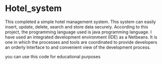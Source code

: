 # Hotel_system
This completed a simple hotel management system. 
This system can easily insert, update, delete, search and store data securely.
According to this project, the programming language used is java programming language. 
I have used an integrated development environment (IDE) as a Netbeans. 
It is one in which the processes and tools are coordinated to provide developers 
an orderly Interface to and convenient view of the development process.

you can use this code for educational purposes

